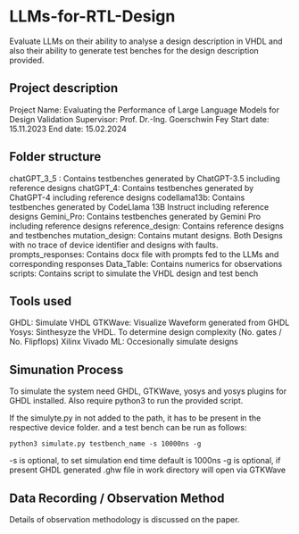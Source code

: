 # LLMs-for-RTL-Design

Evaluate LLMs on their ability to analyse a design description in VHDL and also their ability to generate test benches for the design description provided. 

## Project description

Project Name: Evaluating the Performance of Large Language Models for Design Validation
Supervisor: Prof. Dr.-Ing. Goerschwin Fey
Start date: 15.11.2023
End date: 15.02.2024

## Folder structure 

chatGPT_3_5 :       Contains testbenches generated by ChatGPT-3.5 including reference designs 
chatGPT_4:          Contains testbenches generated by ChatGPT-4 including reference designs
codellama13b:       Contains testbenches generated by CodeLlama 13B Instruct including reference designs
Gemini_Pro:         Contains testbenches generated by Gemini Pro including reference designs
reference_design:   Contains reference designs and testbenches
mutation_design:    Contains mutant designs. Both Designs with no trace of device identifier and designs with faults.
prompts_responses:  Contains docx file with prompts fed to the LLMs and corresponding responses
Data_Table:         Contains numerics for observations 
scripts:            Contains script to simulate the VHDL design and test bench

## Tools used
GHDL: Simulate VHDL
GTKWave: Visualize Waveform generated from GHDL
Yosys: Sinthesyze the VHDL. To determine design complexity (No. gates / No. Flipflops)
Xilinx Vivado ML: Occesionally simulate designs 

## Simunation Process
To simulate the system need GHDL, GTKWave, yosys and yosys plugins for GHDL installed. Also require python3 to run the provided script. 

If the simulyte.py in not added to the path, it has to be present in the respective device folder. and a test bench can be run as follows:

```
python3 simulate.py testbench_name -s 10000ns -g 

```
-s is optional, to set simulation end time default is 1000ns
-g is optional, if present GHDL generated .ghw file in work directory will open via GTKWave

## Data Recording / Observation Method

Details of observation methodology is discussed on the paper.


